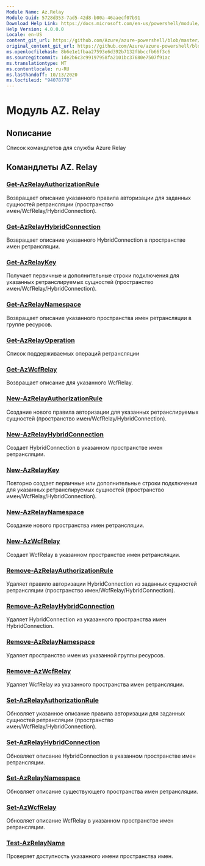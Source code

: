```yaml
---
Module Name: Az.Relay
Module Guid: 5728d353-7ad5-42d8-b00a-46aaecf07b91
Download Help Link: https://docs.microsoft.com/en-us/powershell/module/az.relay
Help Version: 4.0.0.0
Locale: en-US
content_git_url: https://github.com/Azure/azure-powershell/blob/master/src/Relay/Relay/help/Az.Relay.md
original_content_git_url: https://github.com/Azure/azure-powershell/blob/master/src/Relay/Relay/help/Az.Relay.md
ms.openlocfilehash: 8b6e1e1fbaa27593e6d392b7132fbbccfb66f3c6
ms.sourcegitcommit: 1de2b6c3c99197958fa2101bc37680e7507f91ac
ms.translationtype: MT
ms.contentlocale: ru-RU
ms.lasthandoff: 10/13/2020
ms.locfileid: "94078778"
---
```

# Модуль AZ. Relay
## Nописание
Список командлетов для службы Azure Relay

## Командлеты AZ. Relay
### [Get-AzRelayAuthorizationRule](Get-AzRelayAuthorizationRule.md)
Возвращает описание указанного правила авторизации для заданных сущностей ретрансляции (пространство имен/WcfRelay/HybridConnection).

### [Get-AzRelayHybridConnection](Get-AzRelayHybridConnection.md)
Возвращает описание указанного HybridConnection в пространстве имен ретрансляции.

### [Get-AzRelayKey](Get-AzRelayKey.md)
Получает первичные и дополнительные строки подключения для указанных ретранслируемых сущностей (пространство имен/WcfRelay/HybridConnection).

### [Get-AzRelayNamespace](Get-AzRelayNamespace.md)
Возвращает описание указанного пространства имен ретрансляции в группе ресурсов.

### [Get-AzRelayOperation](Get-AzRelayOperation.md)
Список поддерживаемых операций ретрансляции

### [Get-AzWcfRelay](Get-AzWcfRelay.md)
Возвращает описание для указанного WcfRelay.

### [New-AzRelayAuthorizationRule](New-AzRelayAuthorizationRule.md)
Создание нового правила авторизации для указанных ретранслируемых сущностей (пространство имен/WcfRelay/HybridConnection).

### [New-AzRelayHybridConnection](New-AzRelayHybridConnection.md)
Создает HybridConnection в указанном пространстве имен ретрансляции.

### [New-AzRelayKey](New-AzRelayKey.md)
Повторно создает первичные или дополнительные строки подключения для указанных ретранслируемых сущностей (пространство имен/WcfRelay/HybridConnection).

### [New-AzRelayNamespace](New-AzRelayNamespace.md)
Создание нового пространства имен ретрансляции.

### [New-AzWcfRelay](New-AzWcfRelay.md)
Создает WcfRelay в указанном пространстве имен ретрансляции.

### [Remove-AzRelayAuthorizationRule](Remove-AzRelayAuthorizationRule.md)
Удаляет правило авторизации HybridConnection из заданных сущностей ретрансляции (пространство имен/WcfRelay/HybridConnection).

### [Remove-AzRelayHybridConnection](Remove-AzRelayHybridConnection.md)
Удаляет HybridConnection из указанного пространства имен HybridConnection.

### [Remove-AzRelayNamespace](Remove-AzRelayNamespace.md)
Удаляет пространство имен из указанной группы ресурсов. 

### [Remove-AzWcfRelay](Remove-AzWcfRelay.md)
Удаляет WcfRelay из указанного пространства имен ретрансляции.

### [Set-AzRelayAuthorizationRule](Set-AzRelayAuthorizationRule.md)
Обновляет указанное описание правила авторизации для заданных сущностей ретрансляции (пространство имен/WcfRelay/HybridConnection).

### [Set-AzRelayHybridConnection](Set-AzRelayHybridConnection.md)
Обновляет описание HybridConnection в указанном пространстве имен ретрансляции.

### [Set-AzRelayNamespace](Set-AzRelayNamespace.md)
Обновляет описание существующего пространства имен ретрансляции.

### [Set-AzWcfRelay](Set-AzWcfRelay.md)
Обновляет описание WcfRelay в указанном пространстве имен ретрансляции.

### [Test-AzRelayName](Test-AzRelayName.md)
Проверяет доступность указанного имени пространства имен.

